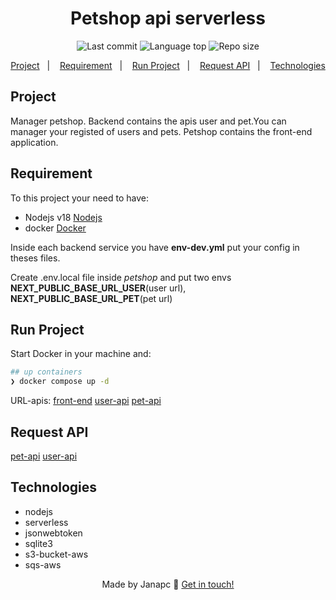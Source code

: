 <div align="center">
  <h1>Petshop api serverless</h1>
  <img alt="Last commit" src="https://img.shields.io/github/last-commit/janapc/petshop-api-serverless"/>
  <img alt="Language top" src="https://img.shields.io/github/languages/top/janapc/petshop-api-serverless"/>
  <img alt="Repo size" src="https://img.shields.io/github/repo-size/janapc/petshop-api-serverless"/>

<a href="#project">Project</a>&nbsp;&nbsp;&nbsp;|&nbsp;&nbsp;&nbsp;
<a href="#requirement">Requirement</a>&nbsp;&nbsp;&nbsp;|&nbsp;&nbsp;&nbsp;
<a href="#run-project">Run Project</a>&nbsp;&nbsp;&nbsp;|&nbsp;&nbsp;&nbsp;
<a href="#request-api">Request API</a>&nbsp;&nbsp;&nbsp;|&nbsp;&nbsp;&nbsp;
<a href="#technologies">Technologies</a>

</div>

## Project

Manager petshop.
Backend contains the apis user and pet.You can manager your registed of users and pets.
Petshop contains the front-end application.

## Requirement

To this project your need to have:

- Nodejs v18 [Nodejs](https://nodejs.org/en/)
- docker [Docker](https://www.docker.com/)

Inside each backend service you have **env-dev.yml** put your config in theses files.

Create .env.local file inside _petshop_ and put two envs **NEXT_PUBLIC_BASE_URL_USER**(user url), **NEXT_PUBLIC_BASE_URL_PET**(pet url)

## Run Project

Start Docker in your machine and:

```sh
## up containers
❯ docker compose up -d
```

URL-apis:
[front-end](http://localhost:3000)
[user-api](http://localhost:4000)
[pet-api](http://localhost:8000)

## Request API

[pet-api](./scripts/pet-api.sh)
[user-api](./scripts/user-api.sh)

## Technologies

- nodejs
- serverless
- jsonwebtoken
- sqlite3
- s3-bucket-aws
- sqs-aws

<div align="center">

Made by Janapc 🤘 [Get in touch!](https://www.linkedin.com/in/janaina-pedrina/)

</div>
